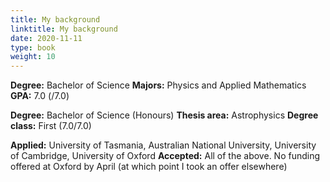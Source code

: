 ```yaml
---
title: My background
linktitle: My background
date: 2020-11-11
type: book
weight: 10
---
```


**Degree:** Bachelor of Science
**Majors:** Physics and Applied Mathematics
**GPA:** 7.0 (/7.0)

**Degree:** Bachelor of Science (Honours)
**Thesis area:** Astrophysics
**Degree class:** First (7.0/7.0)

**Applied:** University of Tasmania, Australian National University, University of Cambridge, University of Oxford
**Accepted:** All of the above. No funding offered at Oxford by April (at which point I took an offer elsewhere)
